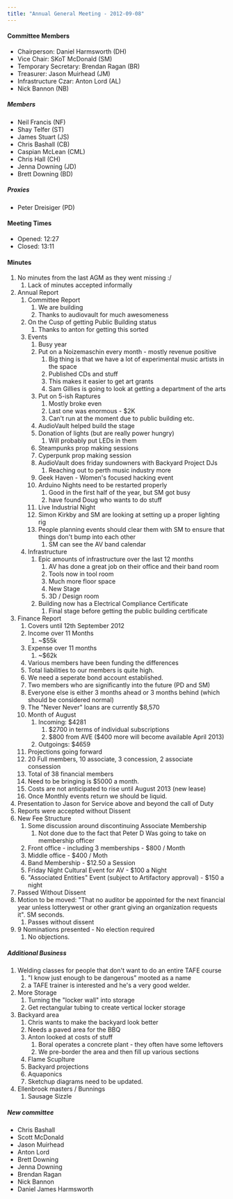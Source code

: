 ```yaml
---
title: "Annual General Meeting - 2012-09-08"
---
```

#### Committee Members

-   Chairperson: Daniel Harmsworth (DH)
-   Vice Chair: SKoT McDonald (SM)
-   Temporary Secretary: Brendan Ragan (BR)
-   Treasurer: Jason Muirhead (JM)
-   Infrastructure Czar: Anton Lord (AL)
-   Nick Bannon (NB)

##### Members

-   Neil Francis (NF)
-   Shay Telfer (ST)
-   James Stuart (JS)
-   Chris Bashall (CB)
-   Caspian McLean (CML)
-   Chris Hall (CH)
-   Jenna Downing (JD)
-   Brett Downing (BD)

##### Proxies

-   Peter Dreisiger (PD)

#### Meeting Times

-   Opened: 12:27
-   Closed: 13:11

#### Minutes

1.  No minutes from the last AGM as they went missing :/
    1.  Lack of minutes accepted informally
2.  Annual Report
    1.  Committee Report
        1.  We are building
        2.  Thanks to audiovault for much awesomeness
    2.  On the Cusp of getting Public Building status
        1.  Thanks to anton for getting this sorted
    3.  Events
        1.  Busy year
        2.  Put on a Noizemaschin every month - mostly revenue positive
            1.  Big thing is that we have a lot of experimental music artists in the space
            2.  Published CDs and stuff
            3.  This makes it easier to get art grants
            4.  Sam Gillies is going to look at getting a department of the arts
        3.  Put on 5-ish Raptures
            1.  Mostly broke even
            2.  Last one was enormous - \$2K
            3.  Can't run at the moment due to public building etc.
        4.  AudioVault helped build the stage
        5.  Donation of lights (but are really power hungry)
            1.  Will probably put LEDs in them
        6.  Steampunks prop making sessions
        7.  Cyperpunk prop making session
        8.  AudioVault does friday sundowners with Backyard Project DJs
            1.  Reaching out to perth music industry more
        9.  Geek Haven - Women's focused hacking event
        10. Arduino Nights need to be restarted properly
            1.  Good in the first half of the year, but SM got busy
            2.  have found Doug who wants to do stuff
        11. Live Industrial Night
        12. Simon Kirkby and SM are looking at setting up a proper lighting rig
        13. People planning events should clear them with SM to ensure that things don't bump into each other
            1.  SM can see the AV band calendar
    4.  Infrastructure
        1.  Epic amounts of infrastructure over the last 12 months
            1.  AV has done a great job on their office and their band room
            2.  Tools now in tool room
            3.  Much more floor space
            4.  New Stage
            5.  3D / Design room
        2.  Building now has a Electrical Compliance Certificate
            1.  Final stage before getting the public building certificate
3.  Finance Report
    1.  Covers until 12th September 2012
    2.  Income over 11 Months
        1.  \~\$55k
    3.  Expense over 11 months
        1.  \~\$62k
    4.  Various members have been funding the differences
    5.  Total liabilities to our members is quite high.
    6.  We need a seperate bond account established.
    7.  Two members who are significantly into the future (PD and SM)
    8.  Everyone else is either 3 months ahead or 3 months behind (which should be considered normal)
    9.  The "Never Never" loans are currently \$8,570
    10. Month of August
        1.  Incoming: \$4281
            1.  \$2700 in terms of individual subscriptions
            2.  \$800 from AVE (\$400 more will become available April 2013)
        2.  Outgoings: \$4659
    11. Projections going forward
    12. 20 Full members, 10 associate, 3 concession, 2 associate consession
    13. Total of 38 financial members
    14. Need to be bringing is \$5000 a month.
    15. Costs are not anticipated to rise until August 2013 (new lease)
    16. Once Monthly events return we should be liquid.
4.  Presentation to Jason for Service above and beyond the call of Duty
5.  Reports were accepted without Dissent
6.  New Fee Structure
    1.  Some discussion around discontinuing Associate Membership
        1.  Not done due to the fact that Peter D Was going to take on membership officer
    2.  Front office - including 3 memberships - \$800 / Month
    3.  Middle office - \$400 / Moth
    4.  Band Membership - \$12.50 a Session
    5.  Friday Night Cultural Event for AV - \$100 a Night
    6.  "Associated Entities" Event (subject to Artifactory approval) - \$150 a night
7.  Passed Without Dissent
8.  Motion to be moved: "That no auditor be appointed for the next financial year unless lotterywest or other grant giving an organization requests it". SM seconds.
    1.  Passes without dissent
9.  9 Nominations presented - No election required
    1.  No objections.

##### Additional Business

1.  Welding classes for people that don't want to do an entire TAFE course
    1.  "I know just enough to be dangerous" mooted as a name
    2.  a TAFE trainer is interested and he's a very good welder.
2.  More Storage
    1.  Turning the "locker wall" into storage
    2.  Get rectangular tubing to create vertical locker storage
3.  Backyard area
    1.  Chris wants to make the backyard look better
    2.  Needs a paved area for the BBQ
    3.  Anton looked at costs of stuff
        1.  Boral operates a concrete plant - they often have some leftovers
        2.  We pre-border the area and then fill up various sections
    4.  Flame Scuplture
    5.  Backyard projections
    6.  Aquaponics
    7.  Sketchup diagrams need to be updated.
4.  Ellenbrook masters / Bunnings
    1.  Sausage Sizzle

##### New committee

-   Chris Bashall
-   Scott McDonald
-   Jason Muirhead
-   Anton Lord
-   Brett Downing
-   Jenna Downing
-   Brendan Ragan
-   Nick Bannon
-   Daniel James Harmsworth
